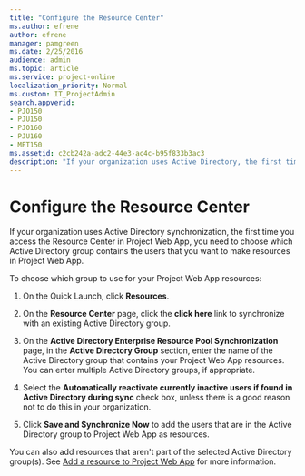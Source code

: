 ```yaml
---
title: "Configure the Resource Center"
ms.author: efrene
author: efrene
manager: pamgreen
ms.date: 2/25/2016
audience: admin
ms.topic: article
ms.service: project-online
localization_priority: Normal
ms.custom: IT_ProjectAdmin
search.appverid:
- PJO150
- PJU150
- PJO160
- PJU160
- MET150
ms.assetid: c2cb242a-adc2-44e3-ac4c-b95f833b3ac3
description: "If your organization uses Active Directory, the first time you view the Resource Center in Project Web App, you can choose to add members of an Active Directory group as resources."
---
```


# Configure the Resource Center

  
If your organization uses Active Directory synchronization, the first time you access the Resource Center in Project Web App, you need to choose which Active Directory group contains the users that you want to make resources in Project Web App.
  
To choose which group to use for your Project Web App resources:
  
1. On the Quick Launch, click **Resources**.
    
2. On the **Resource Center** page, click the **click here** link to synchronize with an existing Active Directory group. 
    
3. On the **Active Directory Enterprise Resource Pool Synchronization** page, in the **Active Directory Group** section, enter the name of the Active Directory group that contains your Project Web App resources. You can enter multiple Active Directory groups, if appropriate. 
    
4. Select the **Automatically reactivate currently inactive users if found in Active Directory during sync** check box, unless there is a good reason not to do this in your organization. 
    
5. Click **Save and Synchronize Now** to add the users that are in the Active Directory group to Project Web App as resources. 
    
You can also add resources that aren't part of the selected Active Directory group(s). See [Add a resource to Project Web App](https://support.office.com/article/71c6aa5c-2a97-4cbb-9814-26289c62c471) for more information. 
  

  

